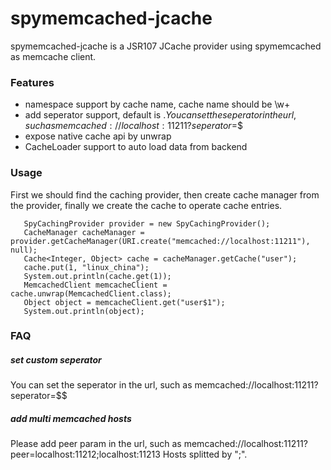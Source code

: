 spymemcached-jcache
================================
spymemcached-jcache is a JSR107 JCache provider using spymemcached as memcache client.

### Features

* namespace support by cache name, cache name should be \w+
* add seperator support, default is $. You can set the seperator in the url, such as memcached://localhost:11211?seperator=$$
* expose native cache api by unwrap
* CacheLoader support to auto load data from backend

### Usage
First we should find the caching provider, then create cache manager from the provider, finally we create the cache to operate cache entries.

       SpyCachingProvider provider = new SpyCachingProvider();
       CacheManager cacheManager = provider.getCacheManager(URI.create("memcached://localhost:11211"), null);
       Cache<Integer, Object> cache = cacheManager.getCache("user");
       cache.put(1, "linux_china");
       System.out.println(cache.get(1));
       MemcachedClient memcacheClient = cache.unwrap(MemcachedClient.class);
       Object object = memcacheClient.get("user$1");
       System.out.println(object);

### FAQ

##### set custom seperator
You can set the seperator in the url, such as memcached://localhost:11211?seperator=$$

##### add multi memcached hosts
Please add peer param in the url, such as memcached://localhost:11211?peer=localhost:11212;localhost:11213  Hosts splitted by ";".